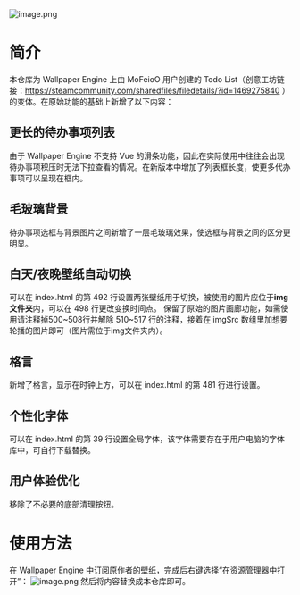 <img src="https://ae01.alicdn.com/kf/S7407fbc6962d46dda92f99e0d841be96L.png" alt="image.png" title="image.png" />

# 简介
本仓库为 Wallpaper Engine 上由 MoFeioO 用户创建的 Todo List（创意工坊链接：https://steamcommunity.com/sharedfiles/filedetails/?id=1469275840 ） 的变体。在原始功能的基础上新增了以下内容：

## 更长的待办事项列表
由于 Wallpaper Engine 不支持 Vue 的滑条功能，因此在实际使用中往往会出现待办事项积压时无法下拉查看的情况。在新版本中增加了列表框长度，使更多代办事项可以呈现在框内。

## 毛玻璃背景
待办事项选框与背景图片之间新增了一层毛玻璃效果，使选框与背景之间的区分更明显。

## 白天/夜晚壁纸自动切换
可以在 index.html 的第 492 行设置两张壁纸用于切换，被使用的图片应位于**img文件夹**内，可以在 498 行更改变换时间点。
保留了原始的图片画廊功能，如需使用请注释掉500~508行并解除 510~517 行的注释，接着在 imgSrc 数组里加想要轮播的图片即可（图片需位于img文件夹内）。

## 格言
新增了格言，显示在时钟上方，可以在 index.html 的第 481 行进行设置。

## 个性化字体
可以在 index.html 的第 39 行设置全局字体，该字体需要存在于用户电脑的字体库中，可自行下载替换。

## 用户体验优化
移除了不必要的底部清理按钮。

# 使用方法
在 Wallpaper Engine 中订阅原作者的壁纸，完成后右键选择“在资源管理器中打开”：
<img src="https://ae01.alicdn.com/kf/S2b45853c41d54e6f8def3925d86e2e7ft.png" alt="image.png" title="image.png" />
然后将内容替换成本仓库即可。
